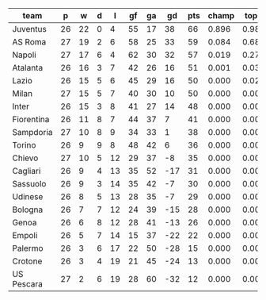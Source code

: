 |    team    | p  | w  | d | l  | gf | ga | gd  | pts | champ | top2  | top3  | top4  |  5-7  | bot4  | bot3  | bot2  |
|------------|----|----|---|----|----|----|-----|-----|-------|-------|-------|-------|-------|-------|-------|-------|
| Juventus   | 26 | 22 | 0 |  4 | 55 | 17 |  38 |  66 | 0.896 | 0.985 | 0.998 | 1.000 | 0.000 | 0.000 | 0.000 | 0.000|
| AS Roma    | 27 | 19 | 2 |  6 | 58 | 25 |  33 |  59 | 0.084 | 0.682 | 0.920 | 0.979 | 0.021 | 0.000 | 0.000 | 0.000|
| Napoli     | 27 | 17 | 6 |  4 | 62 | 30 |  32 |  57 | 0.019 | 0.270 | 0.737 | 0.908 | 0.092 | 0.000 | 0.000 | 0.000|
| Atalanta   | 26 | 16 | 3 |  7 | 42 | 26 |  16 |  51 | 0.001 | 0.035 | 0.173 | 0.498 | 0.483 | 0.000 | 0.000 | 0.000|
| Lazio      | 26 | 15 | 5 |  6 | 45 | 29 |  16 |  50 | 0.000 | 0.023 | 0.120 | 0.367 | 0.599 | 0.000 | 0.000 | 0.000|
| Milan      | 27 | 15 | 5 |  7 | 40 | 30 |  10 |  50 | 0.000 | 0.005 | 0.032 | 0.149 | 0.758 | 0.000 | 0.000 | 0.000|
| Inter      | 26 | 15 | 3 |  8 | 41 | 27 |  14 |  48 | 0.000 | 0.002 | 0.020 | 0.093 | 0.705 | 0.000 | 0.000 | 0.000|
| Fiorentina | 26 | 11 | 8 |  7 | 44 | 37 |   7 |  41 | 0.000 | 0.000 | 0.001 | 0.008 | 0.255 | 0.000 | 0.000 | 0.000|
| Sampdoria  | 27 | 10 | 8 |  9 | 34 | 33 |   1 |  38 | 0.000 | 0.000 | 0.000 | 0.000 | 0.013 | 0.000 | 0.000 | 0.000|
| Torino     | 26 |  9 | 9 |  8 | 48 | 42 |   6 |  36 | 0.000 | 0.000 | 0.000 | 0.001 | 0.072 | 0.000 | 0.000 | 0.000|
| Chievo     | 27 | 10 | 5 | 12 | 29 | 37 |  -8 |  35 | 0.000 | 0.000 | 0.000 | 0.000 | 0.001 | 0.001 | 0.000 | 0.000|
| Cagliari   | 26 |  9 | 4 | 13 | 35 | 52 | -17 |  31 | 0.000 | 0.000 | 0.000 | 0.000 | 0.001 | 0.014 | 0.000 | 0.000|
| Sassuolo   | 26 |  9 | 3 | 14 | 35 | 42 |  -7 |  30 | 0.000 | 0.000 | 0.000 | 0.000 | 0.000 | 0.023 | 0.001 | 0.000|
| Udinese    | 26 |  8 | 5 | 13 | 28 | 35 |  -7 |  29 | 0.000 | 0.000 | 0.000 | 0.000 | 0.000 | 0.021 | 0.001 | 0.000|
| Bologna    | 26 |  7 | 7 | 12 | 24 | 39 | -15 |  28 | 0.000 | 0.000 | 0.000 | 0.000 | 0.000 | 0.076 | 0.006 | 0.000|
| Genoa      | 26 |  6 | 8 | 12 | 28 | 41 | -13 |  26 | 0.000 | 0.000 | 0.000 | 0.000 | 0.000 | 0.201 | 0.024 | 0.002|
| Empoli     | 26 |  5 | 7 | 14 | 15 | 37 | -22 |  22 | 0.000 | 0.000 | 0.000 | 0.000 | 0.000 | 0.686 | 0.143 | 0.027|
| Palermo    | 26 |  3 | 6 | 17 | 22 | 50 | -28 |  15 | 0.000 | 0.000 | 0.000 | 0.000 | 0.000 | 0.982 | 0.884 | 0.428|
| Crotone    | 26 |  3 | 4 | 19 | 21 | 45 | -24 |  13 | 0.000 | 0.000 | 0.000 | 0.000 | 0.000 | 0.996 | 0.962 | 0.715|
| US Pescara | 27 |  2 | 6 | 19 | 28 | 60 | -32 |  12 | 0.000 | 0.000 | 0.000 | 0.000 | 0.000 | 0.999 | 0.980 | 0.829|
